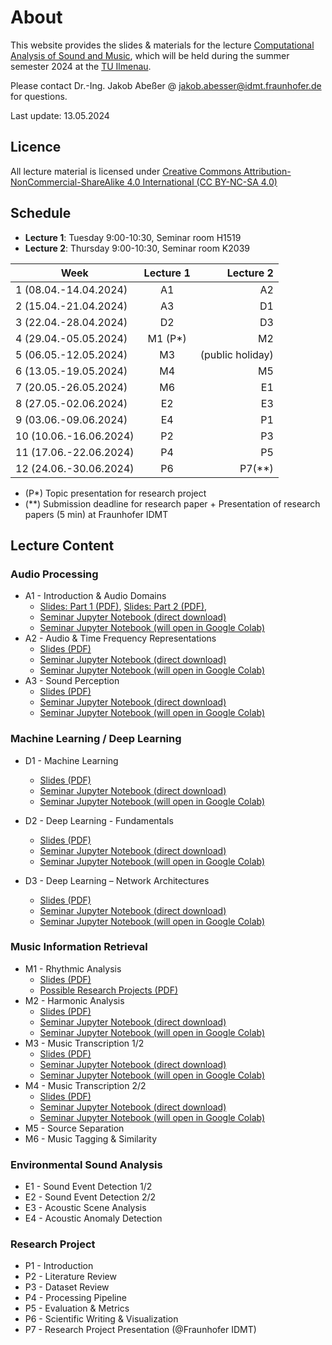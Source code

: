 # About

This website provides the slides & materials for the lecture [Computational Analysis of Sound and Music](https://www.tu-ilmenau.de/modultafeln/?fnqall=201260), 
which will be held during the summer semester 2024 at the [TU Ilmenau](https://www.tu-ilmenau.de/).

Please contact Dr.-Ing. Jakob Abeßer @ <jakob.abesser@idmt.fraunhofer.de> for questions.

Last update: 13.05.2024

## Licence 

All lecture material is licensed under [Creative Commons Attribution-NonCommercial-ShareAlike 4.0 International (CC BY-NC-SA 4.0)](https://creativecommons.org/licenses/by-nc-sa/4.0/)

## Schedule

- **Lecture 1**: Tuesday 9:00-10:30, Seminar room H1519
- **Lecture 2**: Thursday 9:00-10:30, Seminar room K2039  

| Week                    | Lecture 1 |        Lecture 2 | 
|-------------------------|:---------:|-----------------:|
| 1  (08.04.-14.04.2024)  |    A1     |               A2 |
| 2  (15.04.-21.04.2024)  |    A3     |               D1 |
| 3  (22.04.-28.04.2024)  |    D2     |               D3 |
| 4  (29.04.-05.05.2024)  |  M1 (P*)  |               M2 |
| 5  (06.05.-12.05.2024)  |    M3     | (public holiday) |
| 6  (13.05.-19.05.2024)  |    M4     |               M5 |
| 7  (20.05.-26.05.2024)  |    M6     |               E1 |
| 8  (27.05.-02.06.2024)  |    E2     |               E3 |
| 9  (03.06.-09.06.2024)  |    E4     |               P1 |
| 10  (10.06.-16.06.2024) |    P2     |               P3 |
| 11  (17.06.-22.06.2024) |    P4     |               P5 |
| 12  (24.06.-30.06.2024) |    P6     |           P7(**) |

- (P*) Topic presentation for research project
- (**) Submission deadline for research paper + Presentation of research papers (5 min) at Fraunhofer IDMT

## Lecture Content

### Audio Processing

- A1 - Introduction & Audio Domains 
  - [Slides: Part 1 (PDF)](lectures/CASM_0_Introduction.pdf), [Slides: Part 2 (PDF)](lectures/CASM_A_1_Audio_Domains.pdf),  
  - [Seminar Jupyter Notebook (direct download)](notebooks/CASM_A_1_Audio_Domains.ipynb)
  - [Seminar Jupyter Notebook (will open in Google Colab)](https://colab.research.google.com/github/machinelistening/casm/blob/main/notebooks/CASM_A_1_Audio_Domains.ipynb)
- A2 - Audio & Time Frequency Representations
  - [Slides (PDF)](lectures/CASM_A_2_Audio_Time_Frequency_Representations.pdf)
  - [Seminar Jupyter Notebook (direct download)](notebooks/CASM_A_2_Audio_Time_Frequency_Representations.ipynb)
  - [Seminar Jupyter Notebook (will open in Google Colab)](https://colab.research.google.com/github/machinelistening/casm/blob/main/notebooks/CASM_A_2_Audio_Time_Frequency_Representations.ipynb)
- A3 - Sound Perception
  - [Slides (PDF)](lectures/CASM_A_3_Sound_Perception.pdf)
  - [Seminar Jupyter Notebook (direct download)](notebooks/CASM_A_3_Sound_Perception.ipynb)
  - [Seminar Jupyter Notebook (will open in Google Colab)](https://colab.research.google.com/github/machinelistening/casm/blob/main/notebooks/CASM_A_3_Sound_Perception.ipynb)

### Machine Learning / Deep Learning

- D1 - Machine Learning
  - [Slides (PDF)](lectures/CASM_DL_1_Machine_Learning.pdf)
  - [Seminar Jupyter Notebook (direct download)](notebooks/CASM_D_1_Machine_Learning.ipynb)
  - [Seminar Jupyter Notebook (will open in Google Colab)](https://colab.research.google.com/github/machinelistening/casm/blob/main/notebooks/CASM_D_1_Machine_Learning.ipynb)

- D2 - Deep Learning - Fundamentals
  - [Slides (PDF)](lectures/CASM_DL_2_Deep_Learning_Fundamentals.pdf)
  - [Seminar Jupyter Notebook (direct download)](notebooks/CASM_D_2_Deep_Learning_Fundamentals.ipynb)
  - [Seminar Jupyter Notebook (will open in Google Colab)](https://colab.research.google.com/github/machinelistening/casm/blob/main/notebooks/CASM_D_2_Deep_Learning_Fundamentals.ipynb)

- D3 - Deep Learning – Network Architectures
  - [Slides (PDF)](lectures/CASM_DL_3_Deep_Learning_Network_Architectures.pdf)
  - [Seminar Jupyter Notebook (direct download)](notebooks/CASM_DL_3_Deep_Learning_Network_Architectures.ipynb)
  - [Seminar Jupyter Notebook (will open in Google Colab)](https://colab.research.google.com/github/machinelistening/casm/blob/main/notebooks/CASM_DL_3_Deep_Learning_Network_Architectures.ipynb)

### Music Information Retrieval

- M1 - Rhythmic Analysis
  - [Slides (PDF)](lectures/CASM_MIR_1_Rhythmic_Analysis.pdf)
  - [Possible Research Projects (PDF)](lectures/CASM_Research_Project_Topics.pdf)
- M2 - Harmonic Analysis
  - [Slides (PDF)](lectures/CASM_MIR_2_Harmonic_Analysis.pdf)
  - [Seminar Jupyter Notebook (direct download)](notebooks/CASM_MIR_2_Harmonic_Analysis.ipynb)
  - [Seminar Jupyter Notebook (will open in Google Colab)](https://colab.research.google.com/github/machinelistening/casm/blob/main/notebooks/CASM_MIR_2_Harmonic_Analysis.ipynb)
- M3 - Music Transcription 1/2
  - [Slides (PDF)](lectures/CASM_MIR_3_Music_Transcription_1.pdf)
  - [Seminar Jupyter Notebook (direct download)](notebooks/CASM_MIR_3_Music_Transcription_1.ipynb)
  - [Seminar Jupyter Notebook (will open in Google Colab)](https://colab.research.google.com/github/machinelistening/casm/blob/main/notebooks/CASM_MIR_3_Music_Transcription_1.ipynb)
- M4 - Music Transcription 2/2
  - [Slides (PDF)](lectures/CASM_MIR_4_Music_Transcription_2.pdf)
  - [Seminar Jupyter Notebook (direct download)](notebooks/CASM_MIR_4_Music_Transcription_2.ipynb)
  - [Seminar Jupyter Notebook (will open in Google Colab)](https://colab.research.google.com/github/machinelistening/casm/blob/main/notebooks/CASM_MIR_4_Music_Transcription_2.ipynb)
- M5 - Source Separation
- M6 - Music Tagging & Similarity

### Environmental Sound Analysis

- E1 - Sound Event Detection 1/2
- E2 - Sound Event Detection 2/2
- E3 - Acoustic Scene Analysis
- E4 - Acoustic Anomaly Detection

### Research Project

- P1 - Introduction
- P2 - Literature Review
- P3 - Dataset Review
- P4 - Processing Pipeline
- P5 - Evaluation & Metrics
- P6 - Scientific Writing & Visualization
- P7 - Research Project Presentation (@Fraunhofer IDMT)

